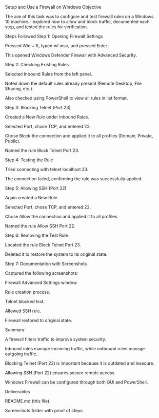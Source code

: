   Setup and Use a Firewall on Windows
 Objective

The aim of this task was to configure and test firewall rules on a Windows 10 machine. I explored how to allow and block traffic, documented each step, and tested the rules for verification.

Steps Followed
Step 1: Opening Firewall Settings

Pressed Win + R, typed wf.msc, and pressed Enter.

This opened Windows Defender Firewall with Advanced Security.

Step 2: Checking Existing Rules

Selected Inbound Rules from the left panel.

Noted down the default rules already present (Remote Desktop, File Sharing, etc.).

Also checked using PowerShell to view all rules in list format.

Step 3: Blocking Telnet (Port 23)

Created a New Rule under Inbound Rules.

Selected Port, chose TCP, and entered 23.

Chose Block the connection and applied it to all profiles (Domain, Private, Public).

Named the rule Block Telnet Port 23.

Step 4: Testing the Rule

Tried connecting with telnet localhost 23.

The connection failed, confirming the rule was successfully applied.

Step 5: Allowing SSH (Port 22)

Again created a New Rule.

Selected Port, chose TCP, and entered 22.

Chose Allow the connection and applied it to all profiles.

Named the rule Allow SSH Port 22.

Step 6: Removing the Test Rule

Located the rule Block Telnet Port 23.

Deleted it to restore the system to its original state.

Step 7: Documentation with Screenshots

Captured the following screenshots:

Firewall Advanced Settings window.

Rule creation process.

Telnet blocked test.

Allowed SSH rule.

Firewall restored to original state.

 Summary

A firewall filters traffic to improve system security.

Inbound rules manage incoming traffic, while outbound rules manage outgoing traffic.

Blocking Telnet (Port 23) is important because it is outdated and insecure.

Allowing SSH (Port 22) ensures secure remote access.

Windows Firewall can be configured through both GUI and PowerShell.

 Deliverables

README.md (this file).

Screenshots folder with proof of steps.